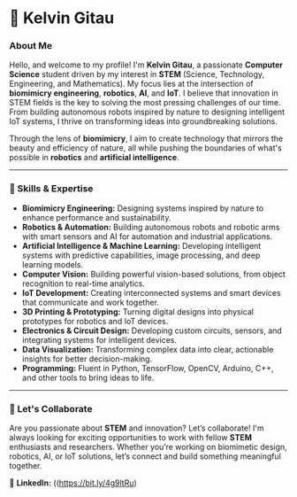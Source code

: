 # 🚀 **Kelvin Gitau**  

### **About Me**  
Hello, and welcome to my profile! I'm **Kelvin Gitau**, a passionate **Computer Science** student driven by my interest in **STEM** (Science, Technology, Engineering, and Mathematics). My focus lies at the intersection of **biomimicry engineering**, **robotics**, **AI**, and **IoT**. I believe that innovation in STEM fields is the key to solving the most pressing challenges of our time. From building autonomous robots inspired by nature to designing intelligent IoT systems, I thrive on transforming ideas into groundbreaking solutions.  

Through the lens of **biomimicry**, I aim to create technology that mirrors the beauty and efficiency of nature, all while pushing the boundaries of what's possible in **robotics** and **artificial intelligence**.

---

### **🔧 Skills & Expertise**  
- **Biomimicry Engineering:** Designing systems inspired by nature to enhance performance and sustainability.  
- **Robotics & Automation:** Building autonomous robots and robotic arms with smart sensors and AI for automation and industrial applications.  
- **Artificial Intelligence & Machine Learning:** Developing intelligent systems with predictive capabilities, image processing, and deep learning models.  
- **Computer Vision:** Building powerful vision-based solutions, from object recognition to real-time analytics.  
- **IoT Development:** Creating interconnected systems and smart devices that communicate and work together.  
- **3D Printing & Prototyping:** Turning digital designs into physical prototypes for robotics and IoT devices.  
- **Electronics & Circuit Design:** Developing custom circuits, sensors, and integrating systems for intelligent devices.  
- **Data Visualization:** Transforming complex data into clear, actionable insights for better decision-making.  
- **Programming:** Fluent in Python, TensorFlow, OpenCV, Arduino, C++, and other tools to bring ideas to life.  

---

### **🤝 Let's Collaborate**  
Are you passionate about **STEM** and innovation? Let’s collaborate! I'm always looking for exciting opportunities to work with fellow **STEM** enthusiasts and researchers. Whether you’re working on biomimetic design, robotics, AI, or IoT solutions, let’s connect and build something meaningful together.  

💼 **LinkedIn:** ((https://bit.ly/4g9ltRu)
